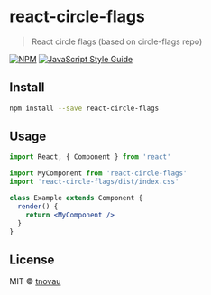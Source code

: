 # react-circle-flags

> React circle flags (based on circle-flags repo)

[![NPM](https://img.shields.io/npm/v/react-circle-flags.svg)](https://www.npmjs.com/package/react-circle-flags) [![JavaScript Style Guide](https://img.shields.io/badge/code_style-standard-brightgreen.svg)](https://standardjs.com)

## Install

```bash
npm install --save react-circle-flags
```

## Usage

```jsx
import React, { Component } from 'react'

import MyComponent from 'react-circle-flags'
import 'react-circle-flags/dist/index.css'

class Example extends Component {
  render() {
    return <MyComponent />
  }
}
```

## License

MIT © [tnovau](https://github.com/tnovau)
